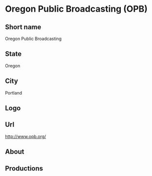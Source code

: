 # Oregon Public Broadcasting (OPB)

## Short name

Oregon Public Broadcasting

## State

Oregon

## City

Portland

## Logo



## Url

http://www.opb.org/

## About



## Productions


